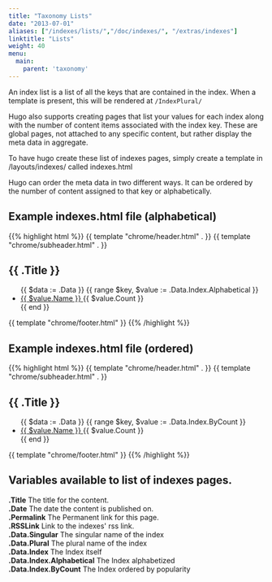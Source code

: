 ```yaml
---
title: "Taxonomy Lists"
date: "2013-07-01"
aliases: ["/indexes/lists/","/doc/indexes/", "/extras/indexes"]
linktitle: "Lists"
weight: 40
menu:
  main:
    parent: 'taxonomy'
---
```


An index list is a list of all the keys that are contained in the index. When a
template is present, this will be rendered at `/IndexPlural/`

Hugo also supports creating pages that list your values for each index along
with the number of content items associated with the index key. These are
global pages, not attached to any specific content, but rather display the meta
data in aggregate.

To have hugo create these list of indexes pages, simply create a template in
/layouts/indexes/ called indexes.html

Hugo can order the meta data in two different ways. It can be ordered by the
number of content assigned to that key or alphabetically.


## Example indexes.html file (alphabetical)

{{% highlight html %}}
{{ template "chrome/header.html" . }}
{{ template "chrome/subheader.html" . }}

<section id="main">
  <div>
   <h1 id="title">{{ .Title }}</h1>
   <ul>
   {{ $data := .Data }}
    {{ range $key, $value := .Data.Index.Alphabetical }}
    <li><a href="{{ $data.Plural }}/{{ $value.Name | urlize }}"> {{ $value.Name }} </a> {{ $value.Count }} </li>
    {{ end }}
   </ul>
  </div>
</section>
{{ template "chrome/footer.html" }}
{{% /highlight %}}

## Example indexes.html file (ordered)

{{% highlight html %}}
{{ template "chrome/header.html" . }}
{{ template "chrome/subheader.html" . }}

<section id="main">
  <div>
   <h1 id="title">{{ .Title }}</h1>
   <ul>
   {{ $data := .Data }}
    {{ range $key, $value := .Data.Index.ByCount }}
    <li><a href="{{ $data.Plural }}/{{ $value.Name | urlize }}"> {{ $value.Name }} </a> {{ $value.Count }} </li>
    {{ end }}
   </ul>
  </div>
</section>

{{ template "chrome/footer.html" }}
{{% /highlight %}}

## Variables available to list of indexes pages.

**.Title**  The title for the content. <br>
**.Date** The date the content is published on.<br>
**.Permalink** The Permanent link for this page.<br>
**.RSSLink** Link to the indexes' rss link. <br>
**.Data.Singular** The singular name of the index <br>
**.Data.Plural** The plural name of the index<br>
**.Data.Index** The Index itself<br>
**.Data.Index.Alphabetical** The Index alphabetized<br>
**.Data.Index.ByCount** The Index ordered by popularity<br>
